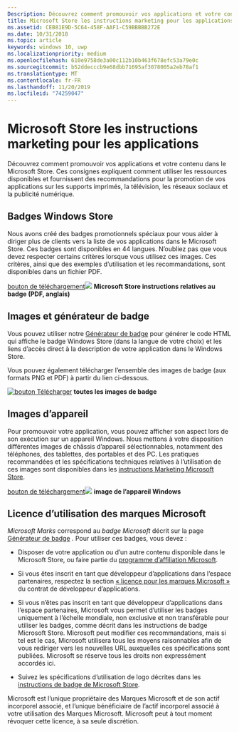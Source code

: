 ```yaml
---
Description: Découvrez comment promouvoir vos applications et votre contenu dans le Microsoft Store. Ces consignes expliquent comment utiliser les ressources disponibles et fournissent des recommandations pour la promotion de vos applications sur les supports imprimés, la télévision, les réseaux sociaux et la publicité numérique.
title: Microsoft Store les instructions marketing pour les applications
ms.assetid: CEB81E9D-5C64-458F-AAF1-C59BBBBB272E
ms.date: 10/31/2018
ms.topic: article
keywords: windows 10, uwp
ms.localizationpriority: medium
ms.openlocfilehash: 610e9758de3a00c112b10b463f678efc53a79e0c
ms.sourcegitcommit: b52ddecccb9e68dbb71695af3078005a2eb78af1
ms.translationtype: MT
ms.contentlocale: fr-FR
ms.lasthandoff: 11/20/2019
ms.locfileid: "74259047"
---
```

# <a name="microsoft-store-marketing-guidelines-for-apps"></a>Microsoft Store les instructions marketing pour les applications

Découvrez comment promouvoir vos applications et votre contenu dans le Microsoft Store. Ces consignes expliquent comment utiliser les ressources disponibles et fournissent des recommandations pour la promotion de vos applications sur les supports imprimés, la télévision, les réseaux sociaux et la publicité numérique.

## <a name="store-badges"></a>Badges Windows Store

Nous avons créé des badges promotionnels spéciaux pour vous aider à diriger plus de clients vers la liste de vos applications dans le Microsoft Store. Ces badges sont disponibles en 44 langues. N’oubliez pas que vous devez respecter certains critères lorsque vous utilisez ces images. Ces critères, ainsi que des exemples d’utilisation et les recommandations, sont disponibles dans un fichier PDF.

[bouton de téléchargement![](images/downloadbutton.png)](https://go.microsoft.com/fwlink/p/?LinkId=529769) **Microsoft Store instructions relatives au badge (PDF, anglais)**


## <a name="badge-generator-and-images"></a>Images et générateur de badge

Vous pouvez utiliser notre [Générateur de badge](https://developer.microsoft.com/store/badges) pour générer le code HTML qui affiche le badge Windows Store (dans la langue de votre choix) et les liens d’accès direct à la description de votre application dans le Windows Store.

Vous pouvez également télécharger l’ensemble des images de badge (aux formats PNG et PDF) à partir du lien ci-dessous.

[![bouton Télécharger](images/downloadbutton.png)](https://go.microsoft.com/fwlink/p/?LinkId=529771) **toutes les images de badge**


## <a name="device-images"></a>Images d’appareil

Pour promouvoir votre application, vous pouvez afficher son aspect lors de son exécution sur un appareil Windows. Nous mettons à votre disposition différentes images de châssis d’appareil sélectionnables, notamment des téléphones, des tablettes, des portables et des PC. Les pratiques recommandées et les spécifications techniques relatives à l’utilisation de ces images sont disponibles dans les [instructions Marketing Microsoft Store](https://go.microsoft.com/fwlink/p/?LinkId=529769).

[bouton de téléchargement![](images/downloadbutton.png)](https://go.microsoft.com/fwlink/p/?LinkId=533057) **image de l’appareil Windows**

## <a name="license-to-microsoft-marks"></a>Licence d’utilisation des marques Microsoft

*Microsoft Marks* correspond au *badge Microsoft* décrit sur la page [Générateur de badge](https://developer.microsoft.com/store/badges) . Pour utiliser ces badges, vous devez :

-   Disposer de votre application ou d’un autre contenu disponible dans le Microsoft Store, ou faire partie du [programme d’affiliation Microsoft](https://www.microsoftaffiliates.com/).

-   Si vous êtes inscrit en tant que développeur d’applications dans l’espace partenaires, respectez la section [« licence pour les marques Microsoft »](https://docs.microsoft.com/legal/windows/agreements/app-developer-agreement#license_to_mark) du contrat de développeur d’applications.

-   Si vous n’êtes pas inscrit en tant que développeur d’applications dans l’espace partenaires, Microsoft vous permet d’utiliser les badges uniquement à l’échelle mondiale, non exclusive et non transférable pour utiliser les badges, comme décrit dans les instructions de badge Microsoft Store. Microsoft peut modifier ces recommandations, mais si tel est le cas, Microsoft utilisera tous les moyens raisonnables afin de vous rediriger vers les nouvelles URL auxquelles ces spécifications sont publiées. Microsoft se réserve tous les droits non expressément accordés ici.

-   Suivez les spécifications d’utilisation de logo décrites dans les [instructions de badge de Microsoft Store](https://go.microsoft.com/fwlink/p/?LinkId=529769).

Microsoft est l’unique propriétaire des Marques Microsoft et de son actif incorporel associé, et l’unique bénéficiaire de l’actif incorporel associé à votre utilisation des Marques Microsoft. Microsoft peut à tout moment révoquer cette licence, à sa seule discrétion.

 

 




